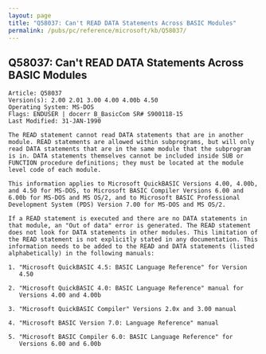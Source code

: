 ```yaml
---
layout: page
title: "Q58037: Can't READ DATA Statements Across BASIC Modules"
permalink: /pubs/pc/reference/microsoft/kb/Q58037/
---
```


## Q58037: Can't READ DATA Statements Across BASIC Modules

	Article: Q58037
	Version(s): 2.00 2.01 3.00 4.00 4.00b 4.50
	Operating System: MS-DOS
	Flags: ENDUSER | docerr B_BasicCom SR# S900118-15
	Last Modified: 31-JAN-1990
	
	The READ statement cannot read DATA statements that are in another
	module. READ statements are allowed within subprograms, but will only
	read DATA statements that are in the same module that the subprogram
	is in. DATA statements themselves cannot be included inside SUB or
	FUNCTION procedure definitions; they must be located at the module
	level code of each module.
	
	This information applies to Microsoft QuickBASIC Versions 4.00, 4.00b,
	and 4.50 for MS-DOS, to Microsoft BASIC Compiler Versions 6.00 and
	6.00b for MS-DOS and MS OS/2, and to Microsoft BASIC Professional
	Development System (PDS) Version 7.00 for MS-DOS and MS OS/2.
	
	If a READ statement is executed and there are no DATA statements in
	that module, an "Out of data" error is generated. The READ statement
	does not look for DATA statements in other modules. This limitation of
	the READ statement is not explicitly stated in any documentation. This
	information needs to be added to the READ and DATA statements (listed
	alphabetically) in the following manuals:
	
	1. "Microsoft QuickBASIC 4.5: BASIC Language Reference" for Version
	   4.50
	
	2. "Microsoft QuickBASIC 4.0: BASIC Language Reference" manual for
	   Versions 4.00 and 4.00b
	
	3. "Microsoft QuickBASIC Compiler" Versions 2.0x and 3.00 manual
	
	4. "Microsoft BASIC Version 7.0: Language Reference" manual
	
	5. "Microsoft BASIC Compiler 6.0: BASIC Language Reference" for
	   Versions 6.00 and 6.00b
